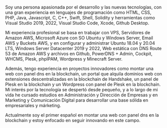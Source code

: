 Soy una persona apasionada por el desarrollo y las nuevas tecnologías, con una gran experiencia en lenguajes de programación como HTML, CSS, PHP, Java, Javascript, C, C++, Swift, Shell, Solidity y herramientas como Visual Studio 2019, 2022, Visual Studio Code, Xcode, Github Desktop.
        
Mi experiencia profesional se basa en trabajar con VPS, Servidores de Amazon AWS, Microsoft Azure con SO Ubuntu y Windows Server, Email AWS y Buckets AWS, y en configurar y administrar Ubuntu 18.04 y 20.04 LTS, Windows Server Datacenter 2019 y 2022, Web estática con DNS Route 53 de Amazon AWS y archivos en Github, PowerDNS + Admin, Cockpit, WHCMS, Plesk, phpIPAM, Wordpress y Minecraft Server.
        
Además, tengo experiencia en proyectos innovadores como montar una web con panel dns en la blockchain, un portal que alquila dominios web con extensiones descentralizadas en la blockchain de Handshake, un panel de Plesk en la blockchain y un Wordpress con panel de Plesk en la blockchain. Mi interés por la tecnología se despertó desde pequeño, y a lo largo de mi vida he cursado estudios en Administración y Dirección de Empresas y en Marketing y Comunicación Digital para desarrollar una base sólida en empresariales y márketing.
        
Actualmente soy el primer español en montar una web con panel dns en la blockchain y estoy enfocado en seguir innovando en este campo.